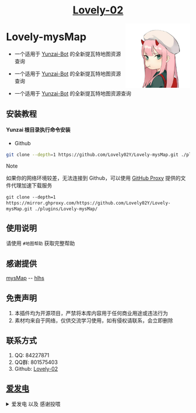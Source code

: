 <div align="center">

# [Lovely-02](https://github.com/Lovely-02)

<img decoding="async" align=right src="resources/imgs/02.png" width="35%">
</div>

# Lovely-mysMap

- 一个适用于 [Yunzai-Bot](https://github.com/TimeRainStarSky/Yunzai) 的全新提瓦特地图资源查询

- 一个适用于 [Yunzai-Bot](https://github.com/TimeRainStarSky/Yunzai) 的全新提瓦特地图资源查询

- 一个适用于 [Yunzai-Bot](https://github.com/TimeRainStarSky/Yunzai) 的全新提瓦特地图资源查询

## 安装教程 

#### Yunzai 根目录执行命令安装

 - Github
``` bash 
git clone --depth=1 https://github.com/Lovely02Y/Lovely-mysMap.git ./plugins/Lovely-mysMap/
```
> [!NOTE]
> 如果你的网络环境较差，无法连接到 Github，可以使用 [GitHub Proxy](https://mirror.ghproxy.com/) 提供的文件代理加速下载服务
>
> ```
> git clone --depth=1 https://mirror.ghproxy.com/https://github.com/Lovely02Y/Lovely-mysMap.git ./plugins/Lovely-mysMap/

## 使用说明
请使用 `#地图帮助` 获取完整帮助

## 感谢提供  
[mysMap](https://gitee.com/QQ1146638442/mys_map) -- [hlhs](https://gitee.com/QQ1146638442)

## 免责声明
1.  本插件均为开源项目，严禁将本库内容用于任何商业用途或违法行为
2.  素材均来自于网络，仅供交流学习使用，如有侵权请联系，会立即删除

## 联系方式
1. QQ: 84227871
2. QQ群: 801575403
3. Github: [Lovely-02](https://github.com/Lovely-02)

## [爱发电](https://afdian.net/@Sugar02)

<details>
<summary>爱发电 以及 感谢投喂 </summary>
<img width="365px" height="450px" src="resources/imgs/afdian02.jpg">